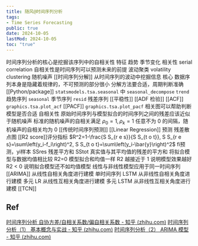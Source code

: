 ```yaml
---
title: 随风@时间序列分析
tags:
- Time Series Forecasting
public: true
date: 2024-10-05
lastMod: 2024-10-05
toc: "true"
---
```


时间序列分析的核心是挖掘该序列中的自相关性
特征
趋势
季节变化
相关性 serial correlation
自相关性是时间序列可以预测未来的前提
波动聚类 volatility clustering
随机噪声
[[时间序列分解]]
从时间序列的波动中挖掘信息
核心
数据序列本身是隐藏着规律的，不可预测的部分很小
分解方法要合适，周期判断准确
[[Python/package]]  `statsmodels.tsa.seasonal` 中 `seasonal_decompose`
`trend` 趋势序列
`seasonal` 季节序列
`resid` 残差序列
[[平稳性]]
[[ADF 检验]]
[[ACF]]
`graphics.tsa.plot_acf`
[[PACF]]
`graphics.tsa.plot_pacf`
相关图可以帮助判断模型是否合适
自相关性
原始时间序列与模型拟合的时间序列之间的残差应该近似于随机噪声
标准的随机噪声的自相关满足 $\rho_0 = 1, \rho_k =1$
任意不为 0 的间隔，随机噪声的自相关均为 0
[[传统时间序列预测]]
[[Linear Regression]] 预测
残差散点图
[[R2 score]]评分指标
$R^2=1-\frac{S S_{r e s}}{S S_{t o t}}, S S_{r e s}=\sum\left(y_i-f_i\right)^2, S S_{t o t}=\sum\left(y_i-\bar{y}\right)^2$
fi预测，yi样本
SSres 残差平方和
SStot 真实值与其平均值的残差的平方和
将拟合模型与数据均值相比较
R2=0 模型拟合和均值一样
R2 越接近于 1 说明模型效果越好
R2 < 0 说明拟合模型还不如均值模型
线性与非线性模型应用于同一时间序列
[[ARIMA]] 从线性自相关角度进行建模
单时间序列 LSTM 从非线性自相关角度进行建模
多元 LR 从线性互相关角度进行建模
多元 LSTM 从非线性互相关角度进行建模
[[TCN]]

## Ref
[时间序列分析 自协方差/自相关系数/偏自相关系数 - 知乎 (zhihu.com)](https://zhuanlan.zhihu.com/p/59089924)
[时间序列分析（1） 基本概念与实战 - 知乎 (zhihu.com)](https://zhuanlan.zhihu.com/p/60023855)
[时间序列分析（2） ARIMA 模型 - 知乎 (zhihu.com)](https://zhuanlan.zhihu.com/p/60648709)
